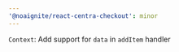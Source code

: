 ```yaml
---
'@noaignite/react-centra-checkout': minor
---
```


`Context`: Add support for `data` in `addItem` handler
